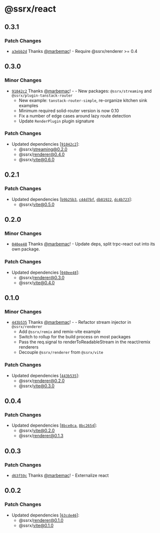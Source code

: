 # @ssrx/react

## 0.3.1

### Patch Changes

- [`a3ebb2d`](https://github.com/marbemac/ssrx/commit/a3ebb2d215b220591f457af8a373a96ab5393438) Thanks
  [@marbemac](https://github.com/marbemac)! - Require @ssrx/renderer >= 0.4

## 0.3.0

### Minor Changes

- [`91042c2`](https://github.com/marbemac/ssrx/commit/91042c2512c828d942c2e5c2e2fce16dbc0ded67) Thanks
  [@marbemac](https://github.com/marbemac)! - - New packages: `@ssrx/streaming` and `@ssrx/plugin-tanstack-router`
  - New example: `tanstack-router-simple`, re-organize kitchen sink examples
  - Minimum required solid-router version is now 0.10
  - Fix a number of edge cases around lazy route detection
  - Update `RenderPlugin` plugin signature

### Patch Changes

- Updated dependencies [[`91042c2`](https://github.com/marbemac/ssrx/commit/91042c2512c828d942c2e5c2e2fce16dbc0ded67)]:
  - @ssrx/streaming@0.2.0
  - @ssrx/renderer@0.4.0
  - @ssrx/vite@0.6.0

## 0.2.1

### Patch Changes

- Updated dependencies [[`b9b25b3`](https://github.com/marbemac/ssrx/commit/b9b25b37fecc4a443599d59d73dfdf506769517d),
  [`c44d7bf`](https://github.com/marbemac/ssrx/commit/c44d7bf463ff41eeb53ea4bd79580a9d8ce87471),
  [`db81922`](https://github.com/marbemac/ssrx/commit/db819220a1ed2006c8e2bdbd50ff6d6ab6d40b16),
  [`dc4b723`](https://github.com/marbemac/ssrx/commit/dc4b723b031fc89e36beff8c1b1bde0b64283673)]:
  - @ssrx/vite@0.5.0

## 0.2.0

### Minor Changes

- [`040ee48`](https://github.com/marbemac/ssrx/commit/040ee4869cf7fa5bb12cbb711be9d47d3d539c29) Thanks
  [@marbemac](https://github.com/marbemac)! - Update deps, split trpc-react out into its own package.

### Patch Changes

- Updated dependencies [[`040ee48`](https://github.com/marbemac/ssrx/commit/040ee4869cf7fa5bb12cbb711be9d47d3d539c29)]:
  - @ssrx/renderer@0.3.0
  - @ssrx/vite@0.4.0

## 0.1.0

### Minor Changes

- [`443b535`](https://github.com/marbemac/ssrx/commit/443b535a5a3767a453114038796baf1f684ebfed) Thanks
  [@marbemac](https://github.com/marbemac)! - - Refactor stream injector in `@ssrx/renderer`
  - Add `@ssrx/remix` and remix-vite example
  - Switch to rollup for the build process on most packages
  - Pass the req.signal to renderToReadableStream in the react/remix renderers
  - Decouple `@ssrx/renderer` from `@ssrx/vite`

### Patch Changes

- Updated dependencies [[`443b535`](https://github.com/marbemac/ssrx/commit/443b535a5a3767a453114038796baf1f684ebfed)]:
  - @ssrx/renderer@0.2.0
  - @ssrx/vite@0.3.0

## 0.0.4

### Patch Changes

- Updated dependencies [[`8bce0ca`](https://github.com/marbemac/ssrx/commit/8bce0cab6578b742406102013bf69cbce5de3c30),
  [`8bc2654`](https://github.com/marbemac/ssrx/commit/8bc26540aa180f53540307a58d0831a859b893f0)]:
  - @ssrx/vite@0.2.0
  - @ssrx/renderer@0.1.3

## 0.0.3

### Patch Changes

- [`d63f59c`](https://github.com/marbemac/ssrx/commit/d63f59cf72ccd37ca9682f14108883ae3dd90229) Thanks
  [@marbemac](https://github.com/marbemac)! - Externalize react

## 0.0.2

### Patch Changes

- Updated dependencies [[`63cde46`](https://github.com/marbemac/ssrx/commit/63cde4631a142ffe352a9fa008b09f153a45ce1d)]:
  - @ssrx/renderer@0.1.0
  - @ssrx/vite@0.1.0
